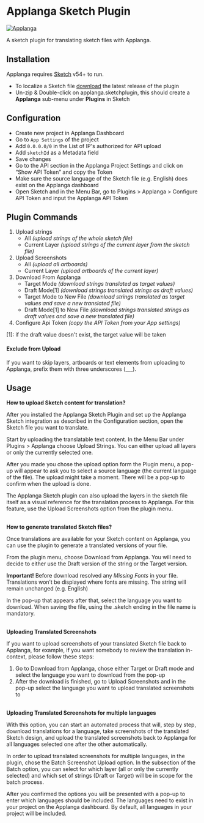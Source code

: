 # Applanga Sketch Plugin

[![Applanga](https://www.applanga.com/assets/images/applanga_blue.png)](https://applanga.com)

A sketch plugin for translating sketch files with Applanga.  

## Installation

Applanga requires [Sketch](https://www.sketch.com/) v54+ to run.

- To localize a Sketch file [download](https://github.com/applanga/sketch/releases/download/v1.0.2/applanga.sketchplugin.zip) the latest release of the plugin
- Un-zip & Double-click on applanga.sketchplugin, this should create a **Applanga** sub-menu under **Plugins** in Sketch


## Configuration

- Create new project in Applanga Dashboard
- Go to `App Settings` of the project
- Add `0.0.0.0/0` in the List of IP's authorized for API upload
- Add `sketchId` as a Metadata field
- Save changes
- Go to the API section in the Applanga Project Settings and click on “Show API Token” and copy the Token
- Make sure the source language of the Sketch file (e.g. English) does exist on the Applanga dashboard
- Open Sketch and in the Menu Bar, go to Plugins > Applanga > Configure API Token and input the Applanga API Token


## Plugin Commands

1. Upload strings
    * All _(upload strings of the whole sketch file)_
    * Current Layer _(upload strings of the current layer from the sketch file)_
2. Upload Screenshots
    * All _(upload all artboards)_
    * Current Layer _(upload artboards of the current layer)_
3. Download From Applanga
    * Target Mode _(download strings translated as target values)_
    * Draft Mode[1] _(download strings translated strings as draft values)_
    * Target Mode to New File _(download strings translated as target values and save a new translated file)_
    * Draft Mode[1] to New File _(download strings translated strings as draft values and save a new translated file)_
4. Configure Api Token _(copy the API Token from your App settings)_


[1]: if the draft value doesn't exist, the target value will be taken

#### Exclude from Upload

If you want to skip layers, artboards or text elements from uploading to Applanga, prefix them with three underscores (___).


## Usage

**How to upload Sketch content for translation?** 

After you installed the Applanga Sketch Plugin and set up the Applanga Sketch integration as described in the Configuration section, open the Sketch file you want to translate. 

Start by uploading the translatable text content. In the Menu Bar under Plugins > Applanga choose Upload Strings. You can either upload all layers or only the currently selected one. 

After you made you chose the upload option form the Plugin menu, a pop-up will appear to ask you to select a source language (the current language of the file). The upload might take a moment. There will be a pop-up to confirm when the upload is done.  

The Applanga Sketch plugin can also upload the layers in the sketch file itself as a visual reference for the translation process to Applanga. For this feature, use the Upload Screenshots option from the plugin menu. <br><br>

**How to generate translated Sketch files?**

Once translations are available for your Sketch content on Applanga, you can use the plugin to generate a translated versions of your file. 

From the plugin menu, choose Download from Applanga. You will need to decide to either use the Draft version of the string or the Target version. 

**Important!** Before download resolved any *Missing Fonts* in your file. Translations won’t be displayed where fonts are missing. The string will remain unchanged (e.g. English)

In the pop-up that appears after that, select the language you want to download. When saving the file, using the .sketch ending in the file name is mandatory. <br><br>

**Uploading Translated Screenshots**

If you want to upload screenshots of your translated Sketch file back to Applanga, for example, if you want somebody to review the translation in-context, please follow these steps:

1. Go to Download from Applanga, chose either Target or Draft mode and select the language you want to download from the pop-up
2. After the download is finished, go to Upload Screenshots and in the pop-up select the language you want to upload translated screenshots to <br><br>

**Uploading Translated Screenshots for multiple languages**

With this option, you can start an automated process that will, step by step, download translations for a language, take screenshots of the translated Sketch design, and upload the translated screenshots back to Applanga for all languages selected one after the other automatically. 

In order to upload translated screenshots for multiple languages, in the plugin, chose the Batch Screenshot Upload option. In the subsection of the Batch option, you can select for which layer (all or only the currently selected) and which set of strings (Draft or Target) will be in scope for the batch process. 

After you confirmed the options you will be presented with a pop-up to enter which languages should be included. The languages need to exist in your project on the Applanga dashboard. By default, all languages in your project will be included. <br><br>